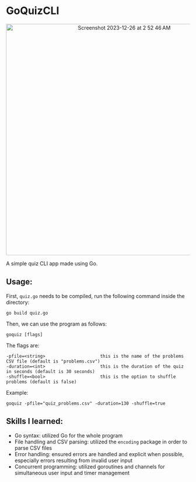 # GoQuizCLI
<p align="center">
  <img style="text-align: center;" width="632" alt="Screenshot 2023-12-26 at 2 52 46 AM" src="https://github.com/esslam-ashour/GoQuizCLI/assets/61587419/9710f1c8-5764-4e64-a9db-d9e831586b3b">
</p>

A simple quiz CLI app made using Go.

## Usage:

First, `quiz.go` needs to be compiled, run the following command inside the directory:

    go build quiz.go
    
Then, we can use the program as follows:

    goquiz [flags]

The flags are:

    -pfile=<string>                     this is the name of the problems CSV file (default is "problems.csv")
    -duration=<int>                     this is the duration of the quiz in seconds (default is 30 seconds)
    -shuffle=<bool>                     this is the option to shuffle problems (default is false)

Example:

    goquiz -pfile="quiz_problems.csv" -duration=130 -shuffle=true
      

## Skills I learned:
* Go syntax: utilized Go for the whole program
* File handling and CSV parsing: utilized the `encoding` package in order to parse CSV files
* Error handling: ensured errors are handled and explicit when possible, especially errors resulting from invalid user input
* Concurrent programming: utilized goroutines and channels for simultaneous user input and timer management

